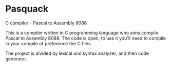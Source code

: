 Pasquack
========

C compiler - Pascal to Assembly 8088

This is a compiler written in C programming language who aims compile Pascal to Assembly 8088. The code is open, to use it you'll need to compile in your compile of preference the C files.

The project is divided by lexical and syntax analyzer, and then code generator.

